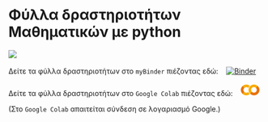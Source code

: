 
# Φύλλα δραστηριοτήτων Μαθηματικών με python

<img src="https://www.python.org/static/community_logos/python-logo-master-v3-TM.png" width="150">

Δείτε τα φύλλα δραστηριοτήτων στο ```myBinder``` πιέζοντας εδώ: &nbsp;&nbsp; [![Binder](https://mybinder.org/badge_logo.svg)](https://mybinder.org/v2/gh/demosthenesst/python/main?labpath=index.ipynb)
<br>
<br>
Δείτε τα φύλλα δραστηριοτήτων στο ```Google Colab``` πιέζοντας εδώ: &nbsp;&nbsp; [![Colab](auxilliary/GoogleColab.png)](https://colab.research.google.com/github/demosthenesst/python/blob/main/index.ipynb)

(Στο ```Google Colab``` απαιτείται σύνδεση σε λογαριασμό Google.)

<!-- Δείτε τα φύλλα δραστηριοτήτων ```myBinder``` πιέζοντας εδώ:   [![Binder](https://mybinder.org/badge_logo.svg)](https://mybinder.org/v2/gh/demosthenesst/python/main?filepath=index.ipynb) -->
